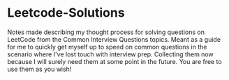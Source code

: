 # Leetcode-Solutions
Notes made describing my thought process for solving questions on LeetCode from the Common Interview Questions topics. Meant as a guide for me to quickly get myself up to speed on common questions in the scenario where I've lost touch with interview prep. Collecting them now because I will surely need them at some point in the future. You are free to use them as you wish!
